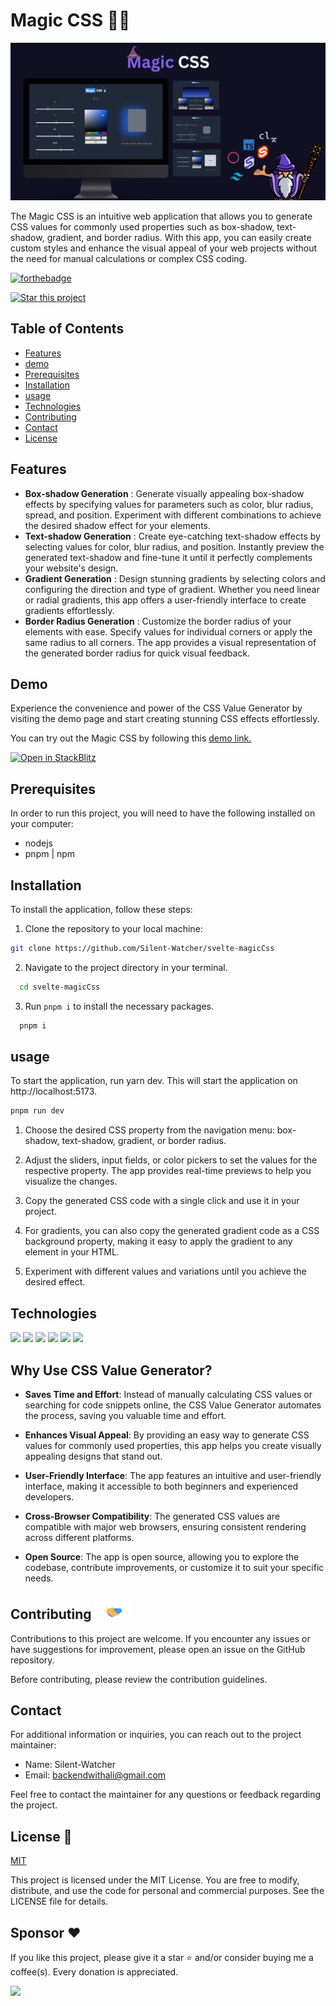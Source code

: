# Magic CSS 🧙‍♂️

![banner](https://github.com/Silent-Watcher/svelte-magicCss/blob/master/.github/banner.png)

The Magic CSS is an intuitive web application that allows you to generate CSS values for commonly used properties such as box-shadow, text-shadow, gradient, and border radius.
With this app, you can easily create custom styles and enhance the visual appeal of your web projects without the need for manual calculations or complex CSS coding.

[![forthebadge](https://forthebadge.com/images/featured/featured-built-with-love.svg)](https://forthebadge.com)

[![Star this project](https://img.shields.io/badge/-⭐%20Star%20this%20project-yellow?style=for-the-badge)](https://github.com/Silent-Watcher/cli-word-guessing-game)

## Table of Contents

- [Features](https://github.com/Silent-Watcher/svelte-magicCss#features)
- [demo](https://github.com/Silent-Watcher/svelte-magicCss#demo)
- [Prerequisites](https://github.com/Silent-Watcher/svelte-magicCss#Prerequisites)
- [Installation](https://github.com/Silent-Watcher/svelte-magicCss#Installation)
- [usage](https://github.com/Silent-Watcher/svelte-magicCss#usage)
- [Technologies](https://github.com/Silent-Watcher/svelte-magicCss#Technologies)
- [Contributing](https://github.com/Silent-Watcher/svelte-magicCss#Contributing)
- [Contact](https://github.com/Silent-Watcher/svelte-magicCss#Contact)
- [License](https://github.com/Silent-Watcher/svelte-magicCss#License)

## Features

- **Box-shadow Generation** : Generate visually appealing box-shadow effects by specifying values for parameters such as color, blur radius, spread, and position. Experiment with different combinations to achieve the desired shadow effect for your elements.
- **Text-shadow Generation** : Create eye-catching text-shadow effects by selecting values for color, blur radius, and position. Instantly preview the generated text-shadow and fine-tune it until it perfectly complements your website's design.
- **Gradient Generation** : Design stunning gradients by selecting colors and configuring the direction and type of gradient. Whether you need linear or radial gradients, this app offers a user-friendly interface to create gradients effortlessly.
- **Border Radius Generation** : Customize the border radius of your elements with ease. Specify values for individual corners or apply the same radius to all corners. The app provides a visual representation of the generated border radius for quick visual feedback.

## Demo

Experience the convenience and power of the CSS Value Generator by visiting the demo page and start creating stunning CSS effects effortlessly.

You can try out the Magic CSS by following this [demo link.](https://svelte-magic-css.vercel.app)

<p>

[![Open in StackBlitz](https://developer.stackblitz.com/img/open_in_stackblitz.svg)](https://stackblitz.com/github/Silent-Watcher/svelte-magicCss)

</p>

## Prerequisites

In order to run this project, you will need to have the following installed on your computer:

- nodejs
- pnpm | npm

## Installation

To install the application, follow these steps:

1. Clone the repository to your local machine:

```bash
git clone https://github.com/Silent-Watcher/svelte-magicCss
```

2. Navigate to the project directory in your terminal.

```bash
  cd svelte-magicCss
```

3. Run `pnpm i` to install the necessary packages.

```bash
  pnpm i
```

## usage

To start the application, run yarn dev. This will start the application on http://localhost:5173.

```bash
pnpm run dev
```

1. Choose the desired CSS property from the navigation menu: box-shadow, text-shadow, gradient, or border radius.

2. Adjust the sliders, input fields, or color pickers to set the values for the respective property. The app provides real-time previews to help you visualize the changes.

3. Copy the generated CSS code with a single click and use it in your project.

4. For gradients, you can also copy the generated gradient code as a CSS background property, making it easy to apply the gradient to any element in your HTML.

5. Experiment with different values and variations until you achieve the desired effect.

## Technologies

<img src="https://ziadoua.github.io/m3-Markdown-Badges/badges/Svelte/svelte2.svg">
<img src="https://ziadoua.github.io/m3-Markdown-Badges/badges/TypeScript/typescript2.svg">
<img src="https://ziadoua.github.io/m3-Markdown-Badges/badges/TailwindCSS/tailwindcss2.svg">
<img src="https://ziadoua.github.io/m3-Markdown-Badges/badges/HTML/html2.svg">
<img src="https://ziadoua.github.io/m3-Markdown-Badges/badges/CSS/css2.svg">
<img src="https://ziadoua.github.io/m3-Markdown-Badges/badges/Vercel/vercel2.svg">

## Why Use CSS Value Generator?

- **Saves Time and Effort**: Instead of manually calculating CSS values or searching for code snippets online, the CSS Value Generator automates the process, saving you valuable time and effort.

- **Enhances Visual Appeal**: By providing an easy way to generate CSS values for commonly used properties, this app helps you create visually appealing designs that stand out.

- **User-Friendly Interface**: The app features an intuitive and user-friendly interface, making it accessible to both beginners and experienced developers.

- **Cross-Browser Compatibility**: The generated CSS values are compatible with major web browsers, ensuring consistent rendering across different platforms.

- **Open Source**: The app is open source, allowing you to explore the codebase, contribute improvements, or customize it to suit your specific needs.

## Contributing <img src="https://github.com/0xAbdulKhalid/0xAbdulKhalid/raw/main/assets/mdImages/handshake.gif" width ="60">

Contributions to this project are welcome.
If you encounter any issues or have suggestions for improvement, please open an issue on the GitHub repository.

Before contributing, please review the contribution guidelines.

## Contact

For additional information or inquiries, you can reach out to the project maintainer:

- Name: Silent-Watcher
- Email: <backendwithali@gmail.com>

Feel free to contact the maintainer for any questions or feedback regarding the project.

## License 🔐

[MIT](https://choosealicense.com/licenses/mit/)

This project is licensed under the MIT License. You are free to modify, distribute, and use the code for personal and commercial purposes. See the LICENSE file for details.

## Sponsor ❤

If you like this project, please give it a star ⭐ and/or consider buying me a coffee(s). Every donation is appreciated.

<a href="https://www.coffeete.ir/silentwatcher" rel="nofollow">
	<img src="https://ziadoua.github.io/m3-Markdown-Badges/badges/BuyMeACoffee/buymeacoffee3.svg">
</a>
